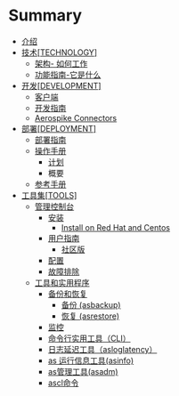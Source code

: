 # Summary

* [介绍](README.md)
* [技术[TECHNOLOGY]](teschenology/ji_672f5b_technology_].md)
   * [架构- 如何工作](teschenology/architecture/jia_6784-_ru_he_gong_zuo.md)
   * [功能指南-它是什么](teschenology/feature/gong_neng_zhi_5357-_ta_shi_shi_yao.md)
* [开发[DEVELOPMENT]](devlopment/kai_53d15b_development_].md)
   * [客户端](devlopment/client/ke_hu_duan.md)
   * [开发指南](devlopment/guides/kai_fa_zhi_nan.md)
   * [Aerospike Connectors](devlopment/connectors/aerospike_connectors.md)
* [部署[DEPLOYMENT]](deployment/bu_7f725b_deployment_].md)
   * [部署指南](deployment/guides/bu_shu_zhi_nan.md)
   * [操作手册](deployment/operations/cao_zuo_shou_ce.md)
       * [计划](deployment/operations/ji_hua.md)
       * 概要
   * [参考手册](deployment/reference/can_kao_shou_ce.md)
* [工具集[TOOLS]](tools/gong_ju_96c65b_tools_].md)
   * [管理控制台](tools/management/guan_li_kong_zhi_tai.md)
       * [安装](tools/management/anzhuang_md.md)
           * [Install on Red Hat and Centos](tools/management/installon_red_hat_and_centos_md.md)
       * [用户指南](tools/management/yong_hu_zhi_nan.md)
           * [社区版](tools/management/she_qu_ban.md)
       * [配置](tools/management/pei_zhi.md)
       * [故障排除](tools/management/gu_zhang_pai_chu.md)
   * [工具和实用程序](tools/tools/gong_ju_he_shi_yong_cheng_xu.md)
       * [备份和恢复](tools/tools/bei_fen_he_hui_fu.md)
           * [备份 (asbackup)](tools/tools/bei_fen__asbackup.md)
           * [恢复 (asrestore)](tools/tools/hui_fu__asrestore.md)
       * [监控](tools/tools/jian_kong.md)
       * [命令行实用工具（CLI）](tools/tools/ming_ling_xing_shi_yong_gong_ju_ff08_cli.md)
       * [日志延迟工具（asloglatency）](tools/tools/ri_zhi_yan_chi_gong_ju_ff08_asloglatency.md)
       * [as 运行信息工具(asinfo)](tools/tools/as_yun_xing_xin_xi_gong_517728_asinfo.md)
       * [as管理工具(asadm)](tools/tools/asguan_li_gong_517728_asadm.md)
       * [ascl命令](tools/tools/asclming_ling.md)

